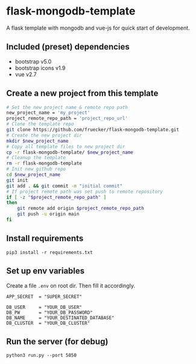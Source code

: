# flask-mongodb-template
A flask template with mongodb and vue-js for quick start of development.

## Included (preset) dependencies
- bootstrap v5.0
- bootstrap icons v1.9
- vue v2.7

## Create a new project from this template
```bash
# Set the new project name & remote repo path
new_project_name = 'my_project'
project_remote_repo_path = 'project_repo_url'
# Clone the template repo
git clone https://github.com/fruecker/flask-mongodb-template.git
# Create the new project dir
mkdir $new_project_name
# Copy all template files to new project dir
cp -r flask-mongodb-template/ $new_project_name
# Cleanup the template
rm -r flask-mongodb-template
# Init new github repo
cd $new_project_name
git init
git add . && git commit -m "initial commit"
# If project remote path was set push to remote repository
if [ -z "$project_remote_repo_path" ]
then
    git remote add origin $project_remote_repo_path
    git push -u origin main
fi
```

## Install requirements

`pip3 install -r requirements.txt`

## Set up env variables

Create a file `.env` on root dir.
Then fill it accordingly.
```
APP_SECRET  = "SUPER_SECRET"

DB_USER     = "YOUR_DB_USER"
DB_PW       = "YOUR_DB_PASSWORD"
DB_NAME     = "YOUR_DESTINATED_DATABASE"
DB_CLUSTER  = "YOUR_DB_CLUSTER"
```

## Run the server (for debug)

`python3 run.py --port 5050`
